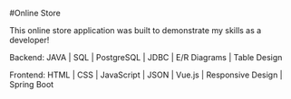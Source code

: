 #Online Store

This online store application was built to demonstrate my skills as a developer!

Backend: JAVA | SQL | PostgreSQL | JDBC | E/R Diagrams | Table Design

Frontend: HTML | CSS | JavaScript | JSON | Vue.js | Responsive Design | Spring Boot
